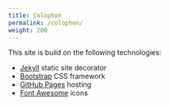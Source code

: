```yaml
---
title: Colophon
permalink: /colophon/
weight: 200
---
```


This site is build on the following technologies:

* [Jekyll](https://jekyllrb.com) static site decorator
* [Bootstrap](http://getbootstrap.com) CSS framework
* [GitHub Pages](https://pages.github.com) hosting
* [Font Awesome](http://fontawesome.io) icons
